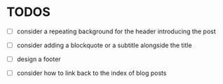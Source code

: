 # TODOS

- [ ] consider a repeating background for the header introducing the post

- [ ] consider adding a blockquote or a subtitle alongside the title

- [ ] design a footer

- [ ] consider how to link back to the index of blog posts
